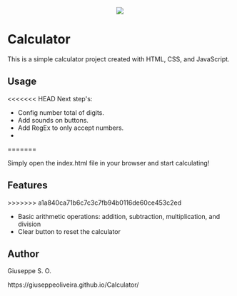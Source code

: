 <p align="center">
<img src="http://img.shields.io/static/v1?label=STATUS&message=EM%20DESENVOLVIMENTO&color=GREEN&style=for-the-badge"/>
</p>

<h1>Calculator</h1>

<p>This is a simple calculator project created with HTML, CSS, and JavaScript.</p>

<h2>Usage</h2>

<<<<<<< HEAD
Next step's:
- Config number total of digits.
- Add sounds on buttons.
- Add RegEx to only accept numbers.
-
=======
<p>Simply open the index.html file in your browser and start calculating!</p>

<h2>Features</h2>
>>>>>>> a1a840ca71b6c7c3c7fb94b0116de60ce453c2ed

<ul>
  <li>Basic arithmetic operations: addition, subtraction, multiplication, and division</li>
  <li>Clear button to reset the calculator</li>
</ul>

<h2>Author</h2>

<p>Giuseppe S. O.</p>
https://giuseppeoliveira.github.io/Calculator/
